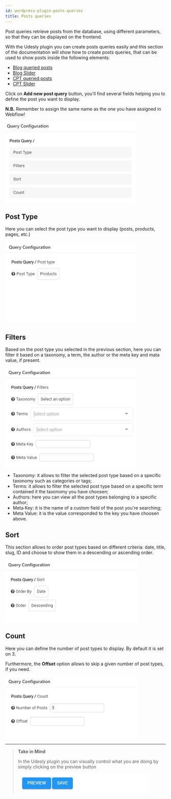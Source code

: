 ```yaml
---
id: wordpress-plugin-posts-queries
title: Posts queries
---
```

Post queries retrieve posts from the database, using different parameters, so that they can be displayed on the frontend.

With the Udesly plugin you can create posts queries easily and this section of the documentation will show how to create posts queries, that can be used to show posts inside the following elements:
- [Blog queried posts](wordpress-blog-archive-page#queried-posts)
- [Blog Slider](wordpress-blog-misc#blog-slider)
- [CPT queried posts](wordpress-cpt-misc#queried-posts)
- [CPT Slider](wordpress-cpt-misc#cpt-slider)

Click on **Add new post query** button, you'll find several fields helping you to define the post you want to display.

**N.B.** Remember to assign the same name as the one you have assigned in Webflow! 

![](assets/postsquery1.png)

## Post Type
Here you can select the post type you want to display (posts, products, pages, etc.) 

![](assets/postsquery2.png)

## Filters
Based on the post type you selected in the previous section, here you can filter it based on a taxonomy, a term, the author or the meta key and mata value, if present.

![](assets/postsquery3.png)
 - Taxonomy: it allows to filter the selected post type based on a specific taxonomy such as categories or tags;
 - Terms: it allows to filter the selected post type based on a specific term contained it the taxonomy you have choosen;
 - Authors: here you can view all the post types belonging to a specific author;
 - Meta Key: it is the name of a custom field of the post you're searching; 
 - Meta Value: it is the value corresponded to the key you have choosen above.

## Sort
This section allows to order post types based on different criteria: date, title, slug, ID and choose to show them in a descending or ascending order.

![](assets/postsquery4.png)

## Count
Here you can define the number of post types to display. By default it is set on 3. 

Furthermore, the **Offset** option allows to skip a given number of post types, if you need.

![](assets/postsquery5.png)

---------
> **Take in Mind**
>
> In the Udesly plugin you can visually control what you are doing by simply clicking on the preview button 
>
> ![](assets/pluginpreview.png)